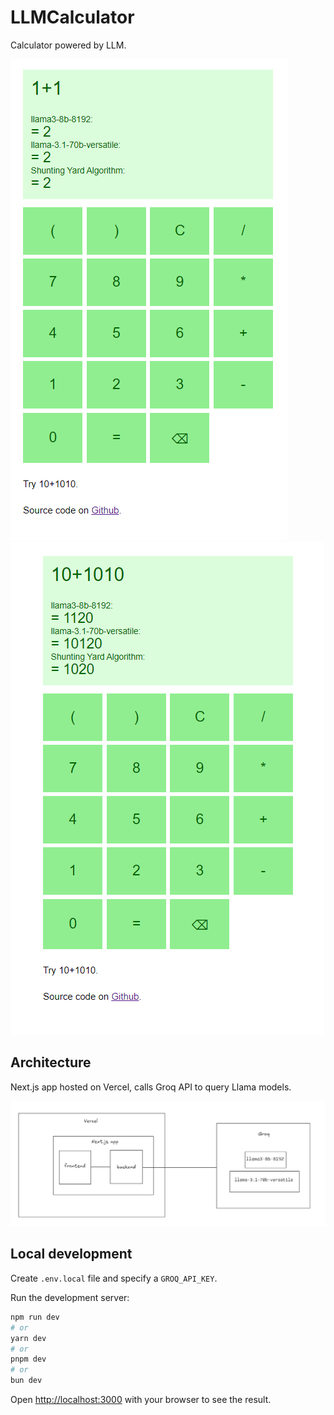 # LLMCalculator

Calculator powered by LLM.

![example: 1+1](./images/example1.png)
![example: 10+1010](./images/example1010.png)

## Architecture
Next.js app hosted on Vercel, calls Groq API to query Llama models.

![architecture](./images/architecture.png)

## Local development
Create `.env.local` file and specify a `GROQ_API_KEY`.

Run the development server:
```bash
npm run dev
# or
yarn dev
# or
pnpm dev
# or
bun dev
```

Open [http://localhost:3000](http://localhost:3000) with your browser to see the result.
